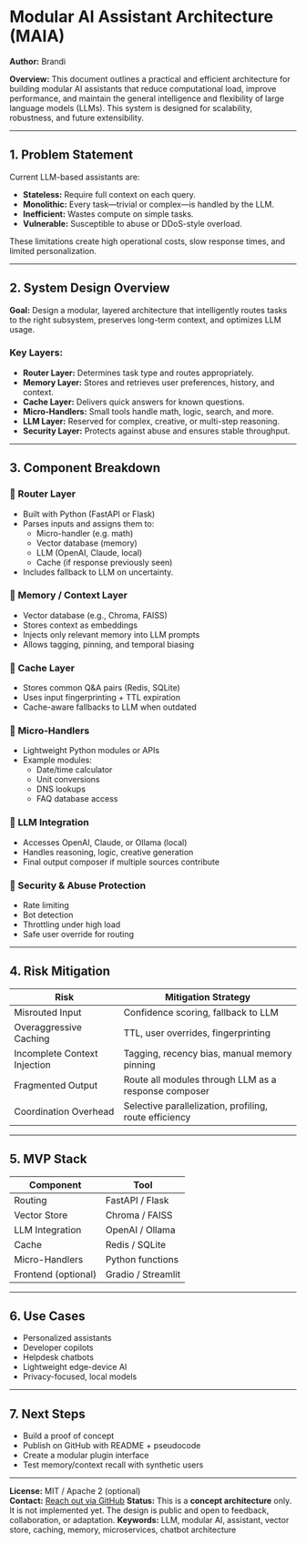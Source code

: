 # Modular AI Assistant Architecture (MAIA)

**Author:** Brandi

**Overview:**
This document outlines a practical and efficient architecture for building modular AI assistants that reduce computational load, improve performance, and maintain the general intelligence and flexibility of large language models (LLMs). This system is designed for scalability, robustness, and future extensibility.

---

## 1. Problem Statement

Current LLM-based assistants are:
- **Stateless:** Require full context on each query.
- **Monolithic:** Every task—trivial or complex—is handled by the LLM.
- **Inefficient:** Wastes compute on simple tasks.
- **Vulnerable:** Susceptible to abuse or DDoS-style overload.

These limitations create high operational costs, slow response times, and limited personalization.

---

## 2. System Design Overview

**Goal:** Design a modular, layered architecture that intelligently routes tasks to the right subsystem, preserves long-term context, and optimizes LLM usage.

### Key Layers:
- **Router Layer:** Determines task type and routes appropriately.
- **Memory Layer:** Stores and retrieves user preferences, history, and context.
- **Cache Layer:** Delivers quick answers for known questions.
- **Micro-Handlers:** Small tools handle math, logic, search, and more.
- **LLM Layer:** Reserved for complex, creative, or multi-step reasoning.
- **Security Layer:** Protects against abuse and ensures stable throughput.

---

## 3. Component Breakdown

### 🔹 Router Layer
- Built with Python (FastAPI or Flask)
- Parses inputs and assigns them to:
  - Micro-handler (e.g. math)
  - Vector database (memory)
  - LLM (OpenAI, Claude, local)
  - Cache (if response previously seen)
- Includes fallback to LLM on uncertainty.

### 🔹 Memory / Context Layer
- Vector database (e.g., Chroma, FAISS)
- Stores context as embeddings
- Injects only relevant memory into LLM prompts
- Allows tagging, pinning, and temporal biasing

### 🔹 Cache Layer
- Stores common Q&A pairs (Redis, SQLite)
- Uses input fingerprinting + TTL expiration
- Cache-aware fallbacks to LLM when outdated

### 🔹 Micro-Handlers
- Lightweight Python modules or APIs
- Example modules:
  - Date/time calculator
  - Unit conversions
  - DNS lookups
  - FAQ database access

### 🔹 LLM Integration
- Accesses OpenAI, Claude, or Ollama (local)
- Handles reasoning, logic, creative generation
- Final output composer if multiple sources contribute

### 🔹 Security & Abuse Protection
- Rate limiting
- Bot detection
- Throttling under high load
- Safe user override for routing

---

## 4. Risk Mitigation

| Risk                        | Mitigation Strategy                                       |
|-----------------------------|-----------------------------------------------------------|
| Misrouted Input             | Confidence scoring, fallback to LLM                      |
| Overaggressive Caching      | TTL, user overrides, fingerprinting                      |
| Incomplete Context Injection| Tagging, recency bias, manual memory pinning             |
| Fragmented Output           | Route all modules through LLM as a response composer     |
| Coordination Overhead       | Selective parallelization, profiling, route efficiency   |

---

## 5. MVP Stack

| Component          | Tool               |
|--------------------|--------------------|
| Routing            | FastAPI / Flask    |
| Vector Store       | Chroma / FAISS     |
| LLM Integration    | OpenAI / Ollama    |
| Cache              | Redis / SQLite     |
| Micro-Handlers     | Python functions   |
| Frontend (optional)| Gradio / Streamlit |

---

## 6. Use Cases
- Personalized assistants
- Developer copilots
- Helpdesk chatbots
- Lightweight edge-device AI
- Privacy-focused, local models

---

## 7. Next Steps
- Build a proof of concept
- Publish on GitHub with README + pseudocode
- Create a modular plugin interface
- Test memory/context recall with synthetic users

---

**License:** MIT / Apache 2 (optional)  
**Contact:** [Reach out via GitHub](https://github.com/brandifromms/modular-ai-assistant/issues)
**Status:** This is a **concept architecture** only. It is not implemented yet. The design is public and open to feedback, collaboration, or adaptation.
**Keywords:** LLM, modular AI, assistant, vector store, caching, memory, microservices, chatbot architecture

